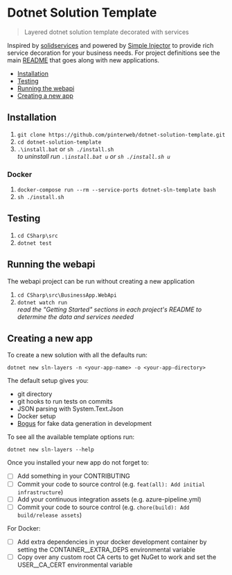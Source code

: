 # Dotnet Solution Template
> Layered dotnet solution template decorated with services

Inspired by [solidservices](https://github.com/dotnetjunkie/solidservices) and
powered by [Simple Injector](https://github.com/simpleinjector/SimpleInjector) to provide rich
service decoration for your business needs. For project definitions see the main
[README](/CSharp) that goes along with new applications.

- [Installation](#installation)
- [Testing](#testing)
- [Running the webapi](#running-the-webapi)
- [Creating a new app](#creating-a-new-app)

## Installation

1. `git clone https://github.com/pinterweb/dotnet-solution-template.git`
2. `cd dotnet-solution-template`
3. `.\install.bat` or `sh ./install.sh`\
   _to uninstall run `.\install.bat u` or `sh ./install.sh u`_

### Docker
1. `docker-compose run --rm --service-ports dotnet-sln-template bash`
1. `sh ./install.sh`

## Testing

1. `cd CSharp\src`
2. `dotnet test`

## Running the webapi

The webapi project can be run without creating a new application

1. `cd CSharp\src\BusinessApp.WebApi`
2. `dotnet watch run`\
   _read the "Getting Started" sections in each project's README to determine the data_
   _and services needed_

## Creating a new app

To create a new solution with all the defaults run:

```
dotnet new sln-layers -n <your-app-name> -o <your-app-directory>
```

The default setup gives you:
- git directory
- git hooks to run tests on commits
- JSON parsing with System.Text.Json
- Docker setup
- [Bogus](https://github.com/bchavez/Bogus) for fake data generation in development

To see all the available template options run:

```
dotnet new sln-layers --help
```

Once you installed your new app do not forget to:
- [ ] Add something in your CONTRIBUTING
- [ ] Commit your code to source control (e.g. `feat(all): Add initial infrastructure`)
- [ ] Add your continuous integration assets (e.g. azure-pipeline.yml)
- [ ] Commit your code to source control (e.g. `chore(build): Add build/release assets`)

For Docker:
- [ ] Add extra dependencies in your docker development container by setting the
      CONTAINER__EXTRA_DEPS environmental variable
- [ ] Copy over any custom root CA certs to get NuGet to work and set the
      USER__CA_CERT environmental variable
